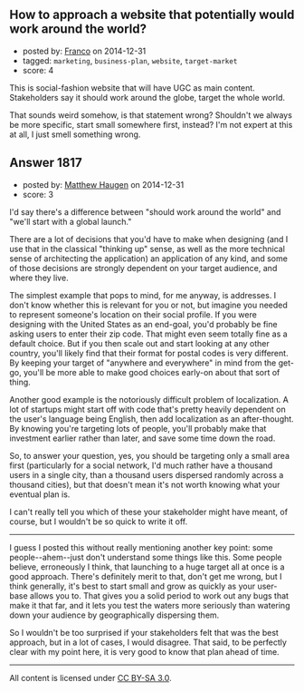 ## How to approach a website that potentially would work around the world?

- posted by: [Franco](https://stackexchange.com/users/5287704/franco) on 2014-12-31
- tagged: `marketing`, `business-plan`, `website`, `target-market`
- score: 4

This is social-fashion website that will have UGC as main content. Stakeholders say it should work around the globe, target the whole world.

That sounds weird somehow, is that statement wrong? Shouldn't we always be more specific, start small somewhere first, instead? I'm not expert at this at all, I just smell something wrong.


## Answer 1817

- posted by: [Matthew Haugen](https://stackexchange.com/users/1325646/matthew-haugen) on 2014-12-31
- score: 3

I'd say there's a difference between "should work around the world" and "we'll start with a global launch."

There are a lot of decisions that you'd have to make when designing (and I use that in the classical "thinking up" sense, as well as the more technical sense of architecting the application) an application of any kind, and some of those decisions are strongly dependent on your target audience, and where they live.

The simplest example that pops to mind, for me anyway, is addresses. I don't know whether this is relevant for you or not, but imagine you needed to represent someone's location on their social profile. If you were designing with the United States as an end-goal, you'd probably be fine asking users to enter their zip code. That might even seem totally fine as a default choice. But if you then scale out and start looking at any other country, you'll likely find that their format for postal codes is very different. By keeping your target of "anywhere and everywhere" in mind from the get-go, you'll be more able to make good choices early-on about that sort of thing.

Another good example is the notoriously difficult problem of localization. A lot of startups might start off with code that's pretty heavily dependent on the user's language being English, then add localization as an after-thought. By knowing you're targeting lots of people, you'll probably make that investment earlier rather than later, and save some time down the road.

So, to answer your question, yes, you should be targeting only a small area first (particularly for a social network, I'd much rather have a thousand users in a single city, than a thousand users dispersed randomly across a thousand cities), but that doesn't mean it's not worth knowing what your eventual plan is.

I can't really tell you which of these your stakeholder might have meant, of course, but I wouldn't be so quick to write it off.

<hr />

I guess I posted this without really mentioning another key point: some people--ahem--just don't understand some things like this. Some people believe, erroneously I think, that launching to a huge target all at once is a good approach. There's definitely merit to that, don't get me wrong, but I think generally, it's best to start small and grow as quickly as your user-base allows you to. That gives you a solid period to work out any bugs that make it that far, and it lets you test the waters more seriously than watering down your audience by geographically dispersing them.

So I wouldn't be too surprised if your stakeholders felt that was the best approach, but in a lot of cases, I would disagree. That said, to be perfectly clear with my point here, it is very good to know that plan ahead of time.



---

All content is licensed under [CC BY-SA 3.0](https://creativecommons.org/licenses/by-sa/3.0/).
